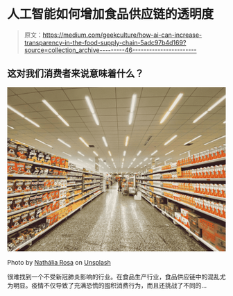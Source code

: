 # 人工智能如何增加食品供应链的透明度

> 原文：<https://medium.com/geekculture/how-ai-can-increase-transparency-in-the-food-supply-chain-5adc97b4d169?source=collection_archive---------46----------------------->

## 这对我们消费者来说意味着什么？

![](img/b4fc03707741ac6fcbb32884759d994a.png)

Photo by [Nathália Rosa](https://unsplash.com/@nathaliarosa?utm_source=medium&utm_medium=referral) on [Unsplash](https://unsplash.com?utm_source=medium&utm_medium=referral)

很难找到一个不受新冠肺炎影响的行业。在食品生产行业，食品供应链中的混乱尤为明显。疫情不仅导致了充满恐慌的囤积消费行为，而且还挑战了不同的…